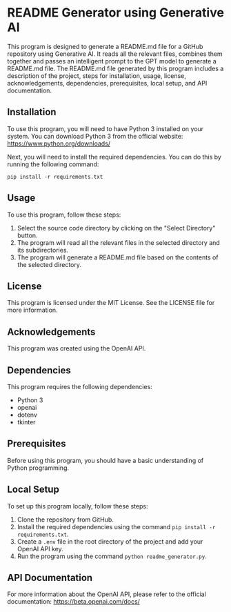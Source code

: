 # README Generator using Generative AI

This program is designed to generate a README.md file for a GitHub repository using Generative AI. It reads all the relevant files, combines them together and passes an intelligent prompt to the GPT model to generate a README.md file. The README.md file generated by this program includes a description of the project, steps for installation, usage, license, acknowledgements, dependencies, prerequisites, local setup, and API documentation.

## Installation

To use this program, you will need to have Python 3 installed on your system. You can download Python 3 from the official website: https://www.python.org/downloads/

Next, you will need to install the required dependencies. You can do this by running the following command:

```
pip install -r requirements.txt
```

## Usage

To use this program, follow these steps:

1. Select the source code directory by clicking on the "Select Directory" button.
2. The program will read all the relevant files in the selected directory and its subdirectories.
3. The program will generate a README.md file based on the contents of the selected directory.

## License

This program is licensed under the MIT License. See the LICENSE file for more information.

## Acknowledgements

This program was created using the OpenAI API.

## Dependencies

This program requires the following dependencies:

- Python 3
- openai
- dotenv
- tkinter

## Prerequisites

Before using this program, you should have a basic understanding of Python programming.

## Local Setup

To set up this program locally, follow these steps:

1. Clone the repository from GitHub.
2. Install the required dependencies using the command `pip install -r requirements.txt`.
3. Create a `.env` file in the root directory of the project and add your OpenAI API key.
4. Run the program using the command `python readme_generator.py`.

## API Documentation

For more information about the OpenAI API, please refer to the official documentation: https://beta.openai.com/docs/
